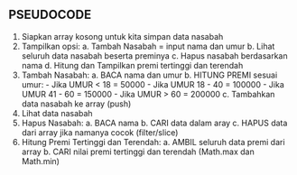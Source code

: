 ## PSEUDOCODE
1. Siapkan array kosong untuk kita simpan data nasabah
2. Tampilkan opsi:
    a. Tambah Nasabah = input nama dan umur
    b. Lihat seluruh data nasabah beserta preminya
    c. Hapus nasabah berdasarkan nama
    d. Hitung dan Tampilkan premi tertinggi dan terendah
3. Tambah Nasabah:
    a. BACA nama dan umur
    b. HITUNG PREMI sesuai umur:
        - Jika UMUR < 18 = 50000
        - Jika UMUR 18 - 40 = 100000
        - Jika UMUR 41 - 60 = 150000
        - Jika UMUR > 60 = 200000
    c. Tambahkan data nasabah ke array (push)
4. Lihat data nasabah
5. Hapus Nasabah:
    a. BACA nama
    b. CARI data dalam aray
    c. HAPUS data dari array jika namanya cocok (filter/slice)
6. Hitung Premi Tertinggi dan Terendah:
    a. AMBIL seluruh data premi dari array
    b. CARI nilai premi tertinggi dan terendah (Math.max dan Math.min)